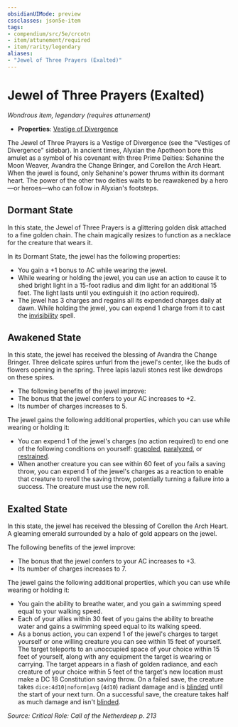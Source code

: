 ```yaml
---
obsidianUIMode: preview
cssclasses: json5e-item
tags:
- compendium/src/5e/crcotn
- item/attunement/required
- item/rarity/legendary
aliases: 
- "Jewel of Three Prayers (Exalted)"
---
```

# Jewel of Three Prayers (Exalted)
*Wondrous item, legendary (requires attunement)*  

- **Properties**: [Vestige of Divergence](2-Mechanics/CLI/rules/item-properties.md#Vestige%20of%20Divergence)

The Jewel of Three Prayers is a Vestige of Divergence (see the "Vestiges of Divergence" sidebar). In ancient times, Alyxian the Apotheon bore this amulet as a symbol of his covenant with three Prime Deities: Sehanine the Moon Weaver, Avandra the Change Bringer, and Corellon the Arch Heart. When the jewel is found, only Sehanine's power thrums within its dormant heart. The power of the other two deities waits to be reawakened by a hero—or heroes—who can follow in Alyxian's footsteps.

## Dormant State

In this state, the Jewel of Three Prayers is a glittering golden disk attached to a fine golden chain. The chain magically resizes to function as a necklace for the creature that wears it.

In its Dormant State, the jewel has the following properties:

- You gain a +1 bonus to AC while wearing the jewel.  
- While wearing or holding the jewel, you can use an action to cause it to shed bright light in a 15-foot radius and dim light for an additional 15 feet. The light lasts until you extinguish it (no action required).  
- The jewel has 3 charges and regains all its expended charges daily at dawn. While holding the jewel, you can expend 1 charge from it to cast the [invisibility](2-Mechanics/CLI/spells/invisibility.md) spell.  

## Awakened State

In this state, the jewel has received the blessing of Avandra the Change Bringer. Three delicate spires unfurl from the jewel's center, like the buds of flowers opening in the spring. Three lapis lazuli stones rest like dewdrops on these spires.

- The following benefits of the jewel improve:  
- The bonus that the jewel confers to your AC increases to +2.  
- Its number of charges increases to 5.  

The jewel gains the following additional properties, which you can use while wearing or holding it:

- You can expend 1 of the jewel's charges (no action required) to end one of the following conditions on yourself: [grappled](2-Mechanics/CLI/rules/conditions.md#Grappled), [paralyzed](2-Mechanics/CLI/rules/conditions.md#Paralyzed), or [restrained](2-Mechanics/CLI/rules/conditions.md#Restrained).  
- When another creature you can see within 60 feet of you fails a saving throw, you can expend 1 of the jewel's charges as a reaction to enable that creature to reroll the saving throw, potentially turning a failure into a success. The creature must use the new roll.  

## Exalted State

In this state, the jewel has received the blessing of Corellon the Arch Heart. A gleaming emerald surrounded by a halo of gold appears on the jewel.

The following benefits of the jewel improve:

- The bonus that the jewel confers to your AC increases to +3.  
- Its number of charges increases to 7.  

The jewel gains the following additional properties, which you can use while wearing or holding it:

- You gain the ability to breathe water, and you gain a swimming speed equal to your walking speed.  
- Each of your allies within 30 feet of you gains the ability to breathe water and gains a swimming speed equal to its walking speed.  
- As a bonus action, you can expend 1 of the jewel's charges to target yourself or one willing creature you can see within 15 feet of yourself. The target teleports to an unoccupied space of your choice within 15 feet of yourself, along with any equipment the target is wearing or carrying. The target appears in a flash of golden radiance, and each creature of your choice within 5 feet of the target's new location must make a DC 18 Constitution saving throw. On a failed save, the creature takes `dice:4d10|noform|avg` (`4d10`) radiant damage and is [blinded](2-Mechanics/CLI/rules/conditions.md#Blinded) until the start of your next turn. On a successful save, the creature takes half as much damage and isn't [blinded](2-Mechanics/CLI/rules/conditions.md#Blinded).  

*Source: Critical Role: Call of the Netherdeep p. 213*